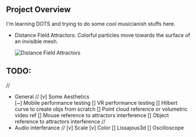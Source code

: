 ## Project Overview

I'm learning DOTS and trying to do some cool musicianish stuffs here.

 * Distance Field Attractors: Colorful particles move towards the surface of an invisible mesh.

    ![Distance Field Attractors](_imgs/DistanceFieldAttractors.gif?raw=true)

## TODO:
//
* General
//
[v] Some Aesthetics  
[~] Mobile performance testing
[] VR performance testing
[] Hilbert curve to create objs from scratch
[] Point cloud reference or volumetric video ref
[] Mouse reference to attractors interference
[] Object reference to attractors interference
//
* Audio interferance 
//
[v] Scale
[v] Color
[] Lissajous3d
[] Oscilloscope
